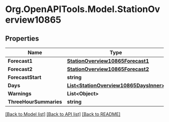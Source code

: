 # Org.OpenAPITools.Model.StationOverview10865

## Properties

Name | Type | Description | Notes
------------ | ------------- | ------------- | -------------
**Forecast1** | [**StationOverview10865Forecast1**](StationOverview10865Forecast1.md) |  | [optional] 
**Forecast2** | [**StationOverview10865Forecast2**](StationOverview10865Forecast2.md) |  | [optional] 
**ForecastStart** | **string** |  | [optional] 
**Days** | [**List&lt;StationOverview10865DaysInner&gt;**](StationOverview10865DaysInner.md) |  | [optional] 
**Warnings** | **List&lt;Object&gt;** |  | [optional] 
**ThreeHourSummaries** | **string** |  | [optional] 

[[Back to Model list]](../README.md#documentation-for-models) [[Back to API list]](../README.md#documentation-for-api-endpoints) [[Back to README]](../README.md)

